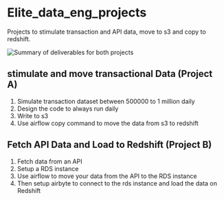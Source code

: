 # Elite_data_eng_projects
Projects to stimulate transaction and API data, move to s3 and copy to redshift.

![Summary of deliverables for both projects](<img src="images/projects_summary.png" alt="Description of image" width="200" height="150"/>)

## stimulate and move transactional Data (Project A)
1.	Simulate transaction dataset between 500000 to 1 million daily
2.	Design the code to always run daily
3.	Write to s3
4.	Use airflow copy command to move the data from s3 to redshift

## Fetch API Data and Load to Redshift (Project B)
1.	Fetch data from an API
2.	Setup a RDS instance
3.	Use airflow to move your data from the API to the RDS instance
3.	Then setup airbyte to connect to the rds instance and load the data on Redshift
